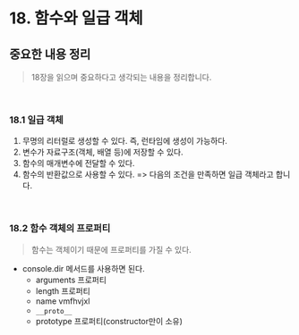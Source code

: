 # 18. 함수와 일급 객체

## 중요한 내용 정리

> 18장을 읽으며 중요하다고 생각되는 내용을 정리합니다.

<br>

### 18.1 일급 객체

1. 무명의 리터럴로 생성할 수 있다. 즉, 런타임에 생성이 가능하다.
2. 변수가 자료구조(객체, 배열 등)에 저장할 수 있다.
3. 함수의 매개변수에 전달할 수 있다.
4. 함수의 반환값으로 사용할 수 있다.
   => 다음의 조건을 만족하면 일급 객체라고 합니다.

<br>

### 18.2 함수 객체의 프로퍼티

> 함수는 객체이기 때문에 프로퍼티를 가질 수 있다.

- console.dir 메서드를 사용하면 된다.
  - arguments 프로퍼티
  - length 프로퍼티
  - name vmfhvjxl
  - `__proto__`
  - prototype 프로퍼티(constructor만이 소유)

